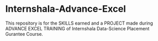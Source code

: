# Internshala-Advance-Excel
This repository is for the SKILLS earned and a PROJECT made during ADVANCE EXCEL TRAINING of Internshala Data-Science Placement Gurantee Course.
